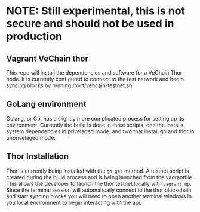# NOTE: Still experimental, this is not secure and should not be used in production

## Vagrant VeChain thor

 This repo will install the dependencies and software for a VeChain Thor node. It is currently configured to connect to the test network and begin syncing blocks by running /root/vehcain-testnet.sh

## GoLang environment

 Golang, or Go, has a slightly more complicated process for setting up its environment. Currently the build is done in three scripts, one the installs system dependencies in privelaged mode, and two that install go and thor in unprivelaged mode.

## Thor Installation

Thor is currently being installed with the `go get` method. A testnet script is created during the build process and is being launched from the vagrantfile. This allows the developer to launch the thor testnet locally with `vagrant up`. Since the terminal session will automatically connect to the thor blockchain and start syncing blocks you will need to open another terminal windows in you local environment to begin interacting with the api.
